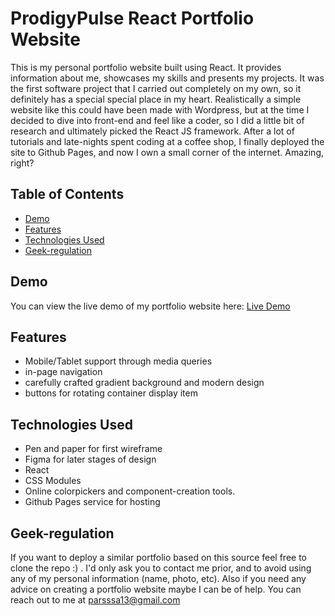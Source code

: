 # ProdigyPulse React Portfolio Website

This is my personal portfolio website built using React. It provides information about me, showcases my skills and presents my projects. 
It was the first software project that I carried out completely on my own, so it definitely has a special special place in my heart. Realistically a simple website like this could have been made with Wordpress, but at the time I decided to dive into front-end and feel like a coder, so I did a little bit of research and ultimately picked the React JS framework. 
After a lot of tutorials and late-nights spent coding at a coffee shop, I finally deployed the site to Github Pages, and now I own a small corner of the internet. Amazing, right?


## Table of Contents

- [Demo](#demo)
- [Features](#features)
- [Technologies Used](#technologies-used)
- [Geek-regulation](#Geek-regulation)

## Demo

You can view the live demo of my portfolio website here: [Live Demo](https://parsssa.github.io/ProdigyPulse)

## Features

- Mobile/Tablet support through media queries
- in-page navigation
- carefully crafted gradient background and modern design
- buttons for rotating container display item

## Technologies Used

- Pen and paper for first wireframe
- Figma for later stages of design
- React 
- CSS Modules
- Online colorpickers and component-creation tools.
- Github Pages service for hosting


## Geek-regulation

If you want to deploy a similar portfolio based on this source feel free to clone the repo :) . I'd only ask you to contact me prior, and to avoid using any of my personal information (name, photo, etc). Also if you need any advice on creating a portfolio website maybe I can be of help. You can reach out to me at parsssa13@gmail.com 
